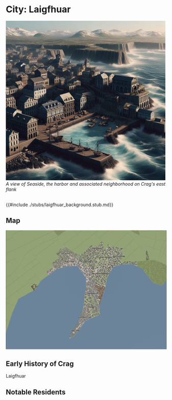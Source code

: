 # City: Laigfhuar

<!-- HTML goes here -->
<style>
  table {margin-left: 0 !important;}
</style>

<!-- end HTML -->

<img src="images/landscapes/crag_ai_art.png" alt="View of Crag in 442 K.E." width="500"/>

<br>
<i> A view of Seaside, the harbor and associated neighborhood on Crag's east flank </i>
<br>
<br>

{{#include ./stubs/laigfhuar_background.stub.md}}

## Map

<img src="./images/maps/crag_map.png" alt="Map of Crag in 442 K.E." width="900"/> 

## Early History of Crag  

Laigfhuar

## Notable Residents

